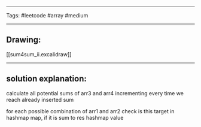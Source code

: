 

----

Tags: #leetcode #array #medium

----

## Drawing:
[[sum4sum_ii.excalidraw]]

----


## solution explanation:
calculate all potential sums of arr3 and arr4 incrementing every time we reach already inserted sum

for each possible combination of arr1 and arr2 check is this target in hashmap map, if it is sum to res hashmap value
